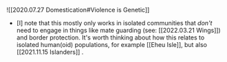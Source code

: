 ![[2020.07.27 Domestication#Violence is Genetic]]

- [I] note that this mostly only works in isolated communities that _don't_ need to engage in things like mate guarding (see: [[2022.03.21 Wings]]) and border protection. It's worth thinking about how this relates to isolated human(oid) populations, for example [[Eheu Isle]], but also [[2021.11.15 Islanders]] . 